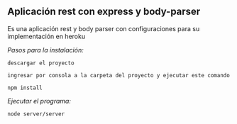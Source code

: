 ## Aplicación rest con express y body-parser

Es una aplicación rest y body parser con configuraciones para su implementación en heroku

*Pasos para la instalación:*

    descargar el proyecto

    ingresar por consola a la carpeta del proyecto y ejecutar este comando

```
npm install 
```
*Ejecutar el programa:* 

```
node server/server
```

